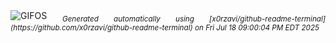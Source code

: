 <div align="justify">
<picture>
    <source media="(prefers-color-scheme: dark)" srcset="https://i.ibb.co/xKGDwGM1/output-gif.gif">
    <source media="(prefers-color-scheme: light)" srcset="https://i.ibb.co/xKGDwGM1/output-gif.gif">
    <img alt="GIFOS" src="https://i.ibb.co/xKGDwGM1/output-gif.gif">
</picture>
<sub><i>Generated automatically using [x0rzavi/github-readme-terminal](https://github.com/x0rzavi/github-readme-terminal) on Fri Jul 18 09:00:04 PM EDT 2025</i></sub>
</div>

<!--  -->